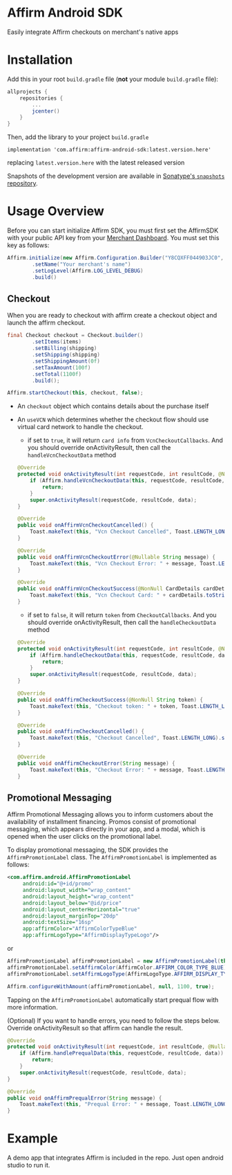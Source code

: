 Affirm Android SDK
==================

Easily integrate Affirm checkouts on merchant's native apps

# Installation

Add this in your root `build.gradle` file (**not** your module `build.gradle` file):

```gradle
allprojects {
	repositories {
		...
		jcenter()
	}
}
```

Then, add the library to your project `build.gradle`

```
implementation 'com.affirm:affirm-android-sdk:latest.version.here'
```
replacing `latest.version.here` with the latest released version

Snapshots of the development version are available in [Sonatype's `snapshots` repository](https://oss.sonatype.org/content/repositories/snapshots/).

# Usage Overview

Before you can start initialize Affirm SDK, you must first set the AffirmSDK with your public API key from your [Merchant Dashboard](https://sandbox.affirm.com/dashboard). You must set this key as follows:

```java
Affirm.initialize(new Affirm.Configuration.Builder("Y8CQXFF044903JC0", Affirm.Environment.SANDBOX)
        .setName("Your merchant's name")
        .setLogLevel(Affirm.LOG_LEVEL_DEBUG)
        .build()
```

## Checkout

When you are ready to checkout with affirm create a checkout object
and launch the affirm checkout.


```java
final Checkout checkout = Checkout.builder()
        .setItems(items)
        .setBilling(shipping)
        .setShipping(shipping)
        .setShippingAmount(0f)
        .setTaxAmount(100f)
        .setTotal(1100f)
        .build();

Affirm.startCheckout(this, checkout, false);
```

- An `checkout` object which contains details about the purchase itself
- An `useVCN` which determines whether the checkout flow should use virtual card network to handle the checkout.
    - if set to `true`, it will return `card info` from `VcnCheckoutCallbacks`. And you should override onActivityResult, then call the `handleVcnCheckoutData` method
    ```java
    @Override
    protected void onActivityResult(int requestCode, int resultCode, @Nullable Intent data) {
        if (Affirm.handleVcnCheckoutData(this, requestCode, resultCode, data)) {
            return;
        }
        super.onActivityResult(requestCode, resultCode, data);
    }
    ```
    
    ```java
    @Override
    public void onAffirmVcnCheckoutCancelled() {
        Toast.makeText(this, "Vcn Checkout Cancelled", Toast.LENGTH_LONG).show();
    }
    
    @Override
    public void onAffirmVcnCheckoutError(@Nullable String message) {
        Toast.makeText(this, "Vcn Checkout Error: " + message, Toast.LENGTH_LONG).show();
    }
    
    @Override
    public void onAffirmVcnCheckoutSuccess(@NonNull CardDetails cardDetails) {
        Toast.makeText(this, "Vcn Checkout Card: " + cardDetails.toString(), Toast.LENGTH_LONG).show();
    }
    ```
    
    - if set to `false`, it will return `token` from `CheckoutCallbacks`. And you should override onActivityResult, then call the `handleCheckoutData` method
    ```java
    @Override
    protected void onActivityResult(int requestCode, int resultCode, @Nullable Intent data) {
        if (Affirm.handleCheckoutData(this, requestCode, resultCode, data)) {
            return;
        }
        super.onActivityResult(requestCode, resultCode, data);
    }
    ```

    ```java
    @Override
    public void onAffirmCheckoutSuccess(@NonNull String token) {
        Toast.makeText(this, "Checkout token: " + token, Toast.LENGTH_LONG).show();
    }

    @Override
    public void onAffirmCheckoutCancelled() {
        Toast.makeText(this, "Checkout Cancelled", Toast.LENGTH_LONG).show();
    }
    
    @Override
    public void onAffirmCheckoutError(String message) {
        Toast.makeText(this, "Checkout Error: " + message, Toast.LENGTH_LONG).show();
    }
    ```

## Promotional Messaging

Affirm Promotional Messaging allows you to inform customers about the availability of installment financing. Promos consist of promotional messaging, which appears directly in your app, and a modal, which is opened when the user clicks on the promotional label.

To display promotional messaging, the SDK provides the `AffirmPromotionLabel` class. The `AffirmPromotionLabel` is implemented as follows:

```xml
<com.affirm.android.AffirmPromotionLabel
     android:id="@+id/promo"
     android:layout_width="wrap_content"
     android:layout_height="wrap_content"
     android:layout_below="@id/price"
     android:layout_centerHorizontal="true"
     android:layout_marginTop="20dp"
     android:textSize="16sp"
     app:affirmColor="AffirmColorTypeBlue"
     app:affirmLogoType="AffirmDisplayTypeLogo"/>
```
or
```java
AffirmPromotionLabel affirmPromotionLabel = new AffirmPromotionLabel(this);
affirmPromotionLabel.setAffirmColor(AffirmColor.AFFIRM_COLOR_TYPE_BLUE);
affirmPromotionLabel.setAffirmLogoType(AffirmLogoType.AFFIRM_DISPLAY_TYPE_LOGO);
```

```java
Affirm.configureWithAmount(affirmPromotionLabel, null, 1100, true);
```

Tapping on the `AffirmPromotionLabel` automatically start prequal flow with more information.

(Optional) If you want to handle errors, you need to follow the steps below.
Override onActivityResult so that affirm can handle the result.
```java
@Override
protected void onActivityResult(int requestCode, int resultCode, @Nullable Intent data) {
    if (Affirm.handlePrequalData(this, requestCode, resultCode, data)) {
        return;
    }
    super.onActivityResult(requestCode, resultCode, data);
}
```

```java
@Override
public void onAffirmPrequalError(String message) {
    Toast.makeText(this, "Prequal Error: " + message, Toast.LENGTH_LONG).show();
}
```

# Example
A demo app that integrates Affirm is included in the repo. Just open android studio to run it.
